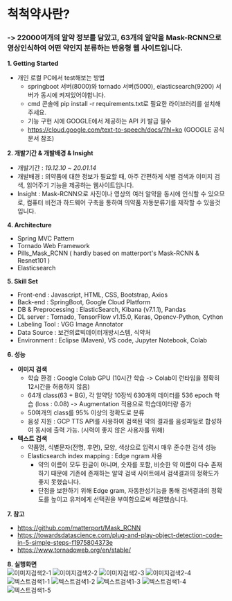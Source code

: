 # 척척약사란?
### -> 22000여개의 알약 정보를 담았고, 63개의 알약을 Mask-RCNN으로 영상인식하여 어떤 약인지 분류하는 반응형 웹 사이트입니다.

**1. Getting Started** <br>
  - 개인 로컬 PC에서 test해보는 방법
    - springboot 서버(8000)와 tornado 서버(5000), elasticsearch(9200) 서버가 동시에 켜져있어야합니다. <br>
    - cmd 콘솔에 pip install -r requirements.txt로 필요한 라이브러리를 설치해주세요.
    - 기능 구현 시에 GOOGLE에서 제공하는 API 키 발급 필수 
    - https://cloud.google.com/text-to-speech/docs/?hl=ko (GOOGLE 공식문서 참조)

**2. 개발기간 & 개발배경 & Insight** <br>
  * 개발기간 : _19.12.10 ~ 20.01.14_ <br>
  * 개발배경 : 의약품에 대한 정보가 필요할 때, 아주 간편하게 식별 검색과 이미지 검색, 읽어주기 기능을 제공하는 웹사이트입니다.<br>
  * Insight : Mask-RCNN으로 사진이나 영상의 여러 알약을 동시에 인식할 수 있으므로, 컴퓨터 비전과 하드웨어 구축을 통하여 의약품 자동분류기를 제작할 수 있을것입니다.

**4. Architecture** <br>
  * Spring MVC Pattern
  * Tornado Web Framework
  * Pills_Mask_RCNN ( hardly based on matterport's Mask-RCNN & Resnet101 )
  * Elasticsearch
  
**5. Skill Set** <br>
  * Front-end : Javascript, HTML, CSS, Bootstrap, Axios    
  * Back-end : SpringBoot,  Google Cloud Platform  
  * DB & Preprocessing : ElasticSearch, Kibana (v7.1.1), Pandas
  * DL server : Tornado, TensorFlow v1.15.0, Keras, Opencv-Python, Cython  
  * Labeling Tool : VGG Image Annotator
  * Data Source : 보건의료빅데이터개방시스템, 식약처
  * Environment : Eclipse (Maven), VS code, Jupyter Notebook, Colab 
  
**6. 성능**<br>
  * **이미지 검색** <br>
    * 학습 환경 : Google Colab GPU (10시간 학습 -> Colab이 런타임을 정확히 12시간을 허용하지 않음)
    * 64개 class(63 + BG), 각 알약당 10장씩 630개의 데이터를 536 epoch 학습 (loss : 0.08) -> Augmentation 적용으로 학습데이터량 증가
    * 50여개의 class를 95% 이상의 정확도로 분류 <br>
    * 음성 지원 : GCP TTS API를 사용하여 검색된 약의 결과를 음성파일로 합성하여 동시에 출력 가능. (시력이 좋지 않은 사용자를 위해)
  * **텍스트 검색** <br>
    * 약품명, 식별문자(전명, 후면), 모양, 색상으로 입력시 매우 준수한 검색 성능
    * Elasticsearch index mapping : Edge ngram 사용
      * 약의 이름이 모두 한글이 아니며, 숫자를 포함, 비슷한 약 이름이 다수 존재하기 때문에 기존에 존재하는 알약 검색 사이트에서 검색결과의 정확도가 좋지 못했습니다.
      * 단점을 보완하기 위해 Edge gram, 자동완성기능을 통해 검색결과의 정확도를 높이고 유저에게 선택권을 부여함으로써 해결했습니다. 
     
**7. 참고**<br>
  * https://github.com/matterport/Mask_RCNN
  * https://towardsdatascience.com/plug-and-play-object-detection-code-in-5-simple-steps-f1975804373e
  * https://www.tornadoweb.org/en/stable/

**8. 실행화면** <br>
    ![이미지검색2-1](https://user-images.githubusercontent.com/40975942/72503039-1eae5e00-387e-11ea-8725-9d134abb9a57.jpg)
    ![이미지검색2-2](https://user-images.githubusercontent.com/40975942/72503109-4a314880-387e-11ea-8474-b5f7dc0914d8.jpg)
    ![이미지검색2-3](https://user-images.githubusercontent.com/40975942/72503110-4a314880-387e-11ea-9100-7eac3fc124c9.jpg)
    ![이미지검색2-4](https://user-images.githubusercontent.com/40975942/72503111-4a314880-387e-11ea-8f39-8ff8b94265e0.jpg)
    ![텍스트검색1-1](https://user-images.githubusercontent.com/40975942/72503112-4ac9df00-387e-11ea-881b-a693ed2dc68b.jpg)
    ![텍스트검색1-2](https://user-images.githubusercontent.com/40975942/72503108-4a314880-387e-11ea-8047-2aff51962c48.jpg)
    ![텍스트검색1-3](https://user-images.githubusercontent.com/40975942/72503175-7947ba00-387e-11ea-88fe-f2a6701962e7.jpg)
    ![텍스트검색1-4](https://user-images.githubusercontent.com/40975942/72503176-79e05080-387e-11ea-89cc-e92083a92f15.jpg)
    ![텍스트검색1-5](https://user-images.githubusercontent.com/40975942/72503178-79e05080-387e-11ea-8b67-bb2c8697e9d6.jpg)
    
    

